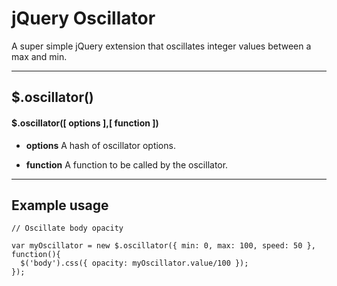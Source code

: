 # jQuery Oscillator

A super simple jQuery extension that oscillates integer values between a max and min.

---

## $.oscillator()

#### $.oscillator([ options ],[ function ])

* **options** A hash of oscillator options.

* **function** A function to be called by the oscillator.

---

## Example usage

```
// Oscillate body opacity

var myOscillator = new $.oscillator({ min: 0, max: 100, speed: 50 }, function(){
  $('body').css({ opacity: myOscillator.value/100 });
});
 
```